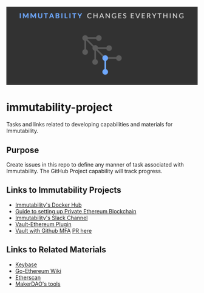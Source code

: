 ![Immutability](/docs/tagline.png?raw=true "Changes Everything")

# immutability-project

Tasks and links related to developing capabilities and materials for Immutability.

## Purpose

Create issues in this repo to define any manner of task associated with Immutability. The GitHub Project capability will track progress.

## Links to Immutability Projects

* [Immutability's Docker Hub](https://hub.docker.com/u/immutability/)
* [Guide to setting up Private Ethereum Blockchain](https://github.com/immutability-org/ethereum)
* [Immutability's Slack Channel](https://immutability.slack.com)
* [Vault-Ethereum Plugin](https://github.com/immutability-io/vault-ethereum)
* [Vault with Github MFA](https://github.com/immutability-io/vault) [PR here](https://github.com/hashicorp/vault/pull/3696)

## Links to Related Materials

* [Keybase](https://keybase.io)
* [Go-Ethereum Wiki](https://github.com/ethereum/go-ethereum/wiki)
* [Etherscan](https://etherscan.io/)
* [MakerDAO's tools](https://dapp.tools/)
